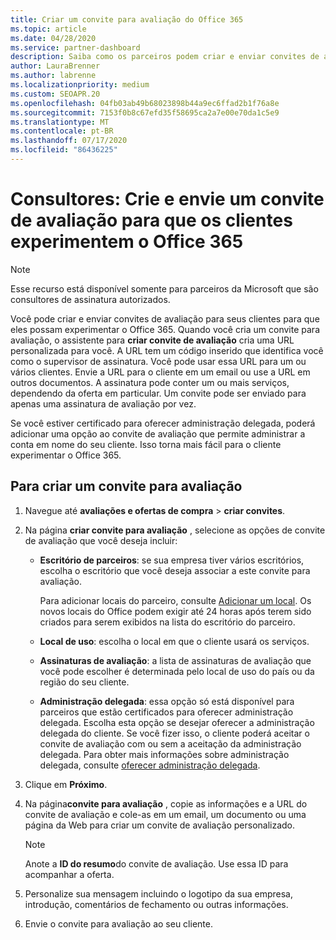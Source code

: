 ```yaml
---
title: Criar um convite para avaliação do Office 365
ms.topic: article
ms.date: 04/28/2020
ms.service: partner-dashboard
description: Saiba como os parceiros podem criar e enviar convites de avaliação para seus clientes para experimentar o Office 365. Os parceiros são um consultor autorizado de assinatura.
author: LauraBrenner
ms.author: labrenne
ms.localizationpriority: medium
ms.custom: SEOAPR.20
ms.openlocfilehash: 04fb03ab49b68023898b44a9ec6ffad2b1f76a8e
ms.sourcegitcommit: 7153f0b8c67efd35f58695ca2a7e00e70da1c5e9
ms.translationtype: MT
ms.contentlocale: pt-BR
ms.lasthandoff: 07/17/2020
ms.locfileid: "86436225"
---
```

# <a name="advisors-create-and-send-a-trial-invitation-for-clients-to-try-office-365"></a>Consultores: Crie e envie um convite de avaliação para que os clientes experimentem o Office 365

> [!NOTE]
> Esse recurso está disponível somente para parceiros da Microsoft que são consultores de assinatura autorizados.

Você pode criar e enviar convites de avaliação para seus clientes para que eles possam experimentar o Office 365. Quando você cria um convite para avaliação, o assistente para **criar convite de avaliação** cria uma URL personalizada para você. A URL tem um código inserido que identifica você como o supervisor de assinatura. Você pode usar essa URL para um ou vários clientes. Envie a URL para o cliente em um email ou use a URL em outros documentos. A assinatura pode conter um ou mais serviços, dependendo da oferta em particular. Um convite pode ser enviado para apenas uma assinatura de avaliação por vez.

Se você estiver certificado para oferecer administração delegada, poderá adicionar uma opção ao convite de avaliação que permite administrar a conta em nome do seu cliente. Isso torna mais fácil para o cliente experimentar o Office 365.

## <a name="to-create-a-trial-invitation"></a>Para criar um convite para avaliação

1. Navegue até **avaliações e ofertas de compra**  >  **criar convites**.

2. Na página **criar convite para avaliação** , selecione as opções de convite de avaliação que você deseja incluir:

    - **Escritório de parceiros**: se sua empresa tiver vários escritórios, escolha o escritório que você deseja associar a este convite para avaliação.

        Para adicionar locais do parceiro, consulte [Adicionar um local](manage-locations.md). Os novos locais do Office podem exigir até 24 horas após terem sido criados para serem exibidos na lista do escritório do parceiro.

    - **Local de uso**: escolha o local em que o cliente usará os serviços.
    - **Assinaturas de avaliação**: a lista de assinaturas de avaliação que você pode escolher é determinada pelo local de uso do país ou da região do seu cliente.
    - **Administração delegada**: essa opção só está disponível para parceiros que estão certificados para oferecer administração delegada. Escolha esta opção se desejar oferecer a administração delegada do cliente. Se você fizer isso, o cliente poderá aceitar o convite de avaliação com ou sem a aceitação da administração delegada. Para obter mais informações sobre administração delegada, consulte [oferecer administração delegada](customers-revoke-admin-privileges.md).

3. Clique em **Próximo**.

4. Na página**convite para avaliação** , copie as informações e a URL do convite de avaliação e cole-as em um email, um documento ou uma página da Web para criar um convite de avaliação personalizado.

    > [!NOTE]
    > Anote a **ID do resumo**do convite de avaliação. Use essa ID para acompanhar a oferta.

5. Personalize sua mensagem incluindo o logotipo da sua empresa, introdução, comentários de fechamento ou outras informações.

6. Envie o convite para avaliação ao seu cliente.
